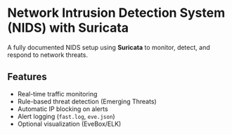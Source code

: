 
# Network Intrusion Detection System (NIDS) with Suricata

A fully documented NIDS setup using **Suricata** to monitor, detect, and respond to network threats.

##  Features
- Real-time traffic monitoring
- Rule-based threat detection (Emerging Threats)
- Automatic IP blocking on alerts
- Alert logging (`fast.log`, `eve.json`)
- Optional visualization (EveBox/ELK)




